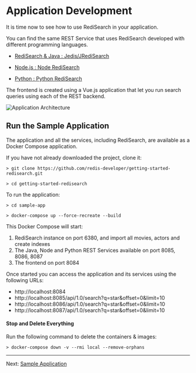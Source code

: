 # Application Development

It is time now to see how to use RediSearch in your application.

You can find the same REST Service that uses RediSearch developed with different programming languages.

* [RediSearch & Java : Jedis/JRediSearch](../../../tree/master/sample-app/redisearch-jedis-rest)

* [Node.js : Node RediSearch](../../../tree/master/sample-app/redisearch-node-rest)

* [Python : Python RediSearch](../../../tree/master/sample-app/redisearch-python-rest)

The frontend is created using a Vue.js application that let you run search queries using each of the REST backend.

![Application Architecture](https://github.com/Redis-Developer/getting-started-redisearch/blob/master/docs/images/sample-app-archi.png)


## Run the Sample Application

The application and all the services, including RediSearch, are available as a Docker Compose application.


If you have not already downloaded the project, clone it:

```
> git clone https://github.com/redis-developer/getting-started-redisearch.git

> cd getting-started-redisearch
```


To run the application:

```
> cd sample-app

> docker-compose up --force-recreate --build

```

This Docker Compose will start:

1. RediSearch instance on port 6380, and import all movies, actors and create indexes
1. The Java, Node and Python REST Services available on port 8085, 8086, 8087
1. The frontend on port 8084

Once started you can access the application and its services using the following URLs:

* http://localhost:8084
* http://localhost:8085/api/1.0/search?q=star&offset=0&limit=10
* http://localhost:8086/api/1.0/search?q=star&offset=0&limit=10
* http://localhost:8087/api/1.0/search?q=star&offset=0&limit=10



#### Stop and Delete Everything

Run the following command to delete the containers & images:

```
> docker-compose down -v --rmi local --remove-orphans
```


---
Next: [Sample Application](008-application-development.md)
